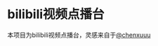 ﻿# bilibili视频点播台本项目为bilibili视频点播台，灵感来自于[@chenxuuu](https://github.com/chenxuuu/24h-raspberry-live-on-bilibili)